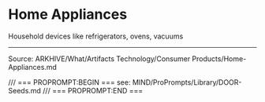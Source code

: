 # Home Appliances

Household devices like refrigerators, ovens, vacuums

---
Source: ARKHIVE/What/Artifacts Technology/Consumer Products/Home-Appliances.md

/// === PROPROMPT:BEGIN ===
see: MIND/ProPrompts/Library/DOOR-Seeds.md
/// === PROPROMPT:END ===
